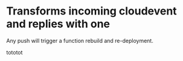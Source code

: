 # Transforms incoming cloudevent and replies with one

Any push will trigger a function rebuild and re-deployment.

tototot
